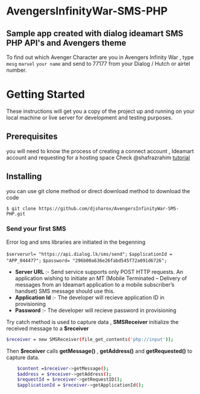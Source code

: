 # AvengersInfinityWar-SMS-PHP
## Sample app created with dialog ideamart SMS PHP API's  and Avengers theme
To find out which Avenger Character are you in Avengers Infinity War , type `mesg` `marvel` `your name` and send to 77177 from your Dialog / Hutch or airtel number.

# Getting Started
These instructions will get you a copy of the project up and running on your local machine or live server for development and testing purposes.

## Prerequisites
you will need to know the process of creating a connect account , Ideamart account and requesting for a hosting space
Check @shafrazrahim [tutorial](https://youtu.be/4JLFjWp6mEw)

## Installing

you can use git clone method or direct download method to download the code

`$ git clone https://github.com/djsharox/AvengersInfinityWar-SMS-PHP.git `

### Send your first SMS

Error log and sms libraries are initiated in the begenning 

`$serverurl= "https://api.dialog.lk/sms/send";`
`$applicationId = "APP_044477";`
`$password= "296b00a636e26fabd545f72a091d6726";`

- **Server URL** :- Send service supports only POST HTTP requests. An application wishing to initiate an MT (Mobile Terminated – Delivery of messages from an Ideamart application to a mobile subscriber’s handset) SMS message should use this.
- **Application Id** :- The developer will recieve application ID in provisioning
- **Password** :- The developer will recieve password in provisioning

Try catch method is used to capture data , **SMSReceiver** initialize the received message to a **$receiver** 
```sh
$receiver = new SMSReceiver(file_get_contents('php://input'));
```
Then **$receiver** calls **getMessage()** , **getAddress()** and **getRequested()** to capture data.

```sh
	$content =$receiver->getMessage();
	$address = $receiver->getAddress();
	$requestId = $receiver->getRequestID();
	$applicationId = $receiver->getApplicationId();
```

